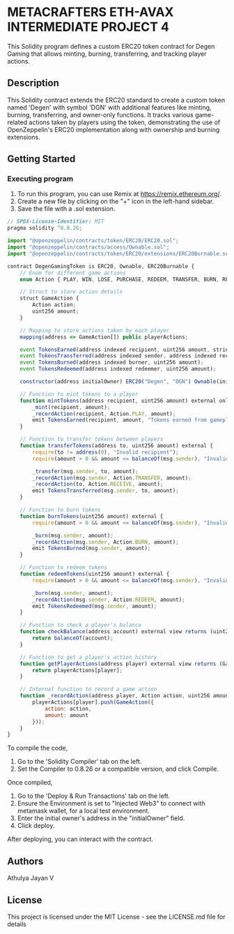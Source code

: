 # METACRAFTERS ETH-AVAX INTERMEDIATE PROJECT 4

This Solidity program defines a custom ERC20 token contract for Degen Gaming that allows minting, burning, transferring, and tracking player actions.

## Description

This Solidity contract extends the ERC20 standard to create a custom token named 'Degen' with symbol 'DGN' with additional features like minting, burning, transferring, and owner-only functions. It tracks various game-related actions taken by players using the token, demonstrating the use of OpenZeppelin's ERC20 implementation along with ownership and burning extensions.

## Getting Started

### Executing program

1. To run this program, you can use Remix at https://remix.ethereum.org/.
2. Create a new file by clicking on the "+" icon in the left-hand sidebar.
3. Save the file with a .sol extension.

```javascript
// SPDX-License-Identifier: MIT
pragma solidity ^0.8.26;

import "@openzeppelin/contracts/token/ERC20/ERC20.sol";
import "@openzeppelin/contracts/access/Ownable.sol";
import "@openzeppelin/contracts/token/ERC20/extensions/ERC20Burnable.sol";

contract DegenGamingToken is ERC20, Ownable, ERC20Burnable {
    // Enum for different game actions
    enum Action { PLAY, WIN, LOSE, PURCHASE, REDEEM, TRANSFER, BURN, RECEIVE }

    // Struct to store action details
    struct GameAction {
        Action action;
        uint256 amount;
    }

    // Mapping to store actions taken by each player
    mapping(address => GameAction[]) public playerActions;

    event TokensEarned(address indexed recipient, uint256 amount, string action);
    event TokensTransferred(address indexed sender, address indexed recipient, uint256 amount);
    event TokensBurned(address indexed burner, uint256 amount);
    event TokensRedeemed(address indexed redeemer, uint256 amount);

    constructor(address initialOwner) ERC20("Degen", "DGN") Ownable(initialOwner) {}

    // Function to mint tokens to a player
    function mintTokens(address recipient, uint256 amount) external onlyOwner {
        _mint(recipient, amount);
        _recordAction(recipient, Action.PLAY, amount);
        emit TokensEarned(recipient, amount, "Tokens earned from gameplay");
    }

    // Function to transfer tokens between players
    function transferTokens(address to, uint256 amount) external {
        require(to != address(0), "Invalid recipient");
        require(amount > 0 && amount <= balanceOf(msg.sender), "Invalid amount");

        _transfer(msg.sender, to, amount);
        _recordAction(msg.sender, Action.TRANSFER, amount);
        _recordAction(to, Action.RECEIVE, amount);
        emit TokensTransferred(msg.sender, to, amount);
    }

    // Function to burn tokens
    function burnTokens(uint256 amount) external {
        require(amount > 0 && amount <= balanceOf(msg.sender), "Invalid amount");

        _burn(msg.sender, amount);
        _recordAction(msg.sender, Action.BURN, amount);
        emit TokensBurned(msg.sender, amount);
    }

    // Function to redeem tokens
    function redeemTokens(uint256 amount) external {
        require(amount > 0 && amount <= balanceOf(msg.sender), "Invalid amount");

        _burn(msg.sender, amount);
        _recordAction(msg.sender, Action.REDEEM, amount);
        emit TokensRedeemed(msg.sender, amount);
    }

    // Function to check a player's balance
    function checkBalance(address account) external view returns (uint256) {
        return balanceOf(account);
    }

    // Function to get a player's action history
    function getPlayerActions(address player) external view returns (GameAction[] memory) {
        return playerActions[player];
    }

    // Internal function to record a game action
    function _recordAction(address player, Action action, uint256 amount) internal {
        playerActions[player].push(GameAction({
            action: action,
            amount: amount
        }));
    }
}
```
To compile the code,

1. Go to the 'Solidity Compiler' tab on the left.
2. Set the Compiler to 0.8.26 or a compatible version, and click Compile.
   
Once compiled,

1. Go to the 'Deploy & Run Transactions' tab on the left.
2. Ensure the Environment is set to "Injected Web3" to connect with metamask wallet, for a local test environment.
3. Enter the initial owner's address in the "initialOwner" field.
4. Click deploy.

After deploying, you can interact with the contract.

## Authors

Athulya Jayan V


## License

This project is licensed under the MIT License - see the LICENSE.md file for details

